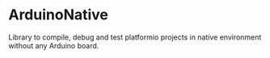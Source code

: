 # ArduinoNative
Library to compile, debug and test platformio projects in native environment without any Arduino board.
